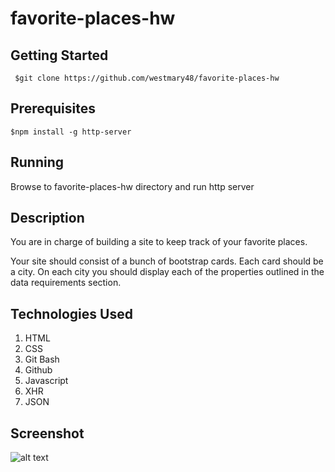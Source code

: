 # favorite-places-hw

## Getting Started

```
 $git clone https://github.com/westmary48/favorite-places-hw

```

## Prerequisites
```
$npm install -g http-server

```

## Running
Browse to favorite-places-hw directory and run http server

## Description

You are in charge of building a site to keep track of your favorite places.

Your site should consist of a bunch of bootstrap cards. Each card should be a city. On each city you should display each of the properties outlined in the data requirements section.

## Technologies Used

1. HTML
2. CSS
3. Git Bash
4. Github
5. Javascript
6. XHR
7. JSON

## Screenshot
![alt text]()
